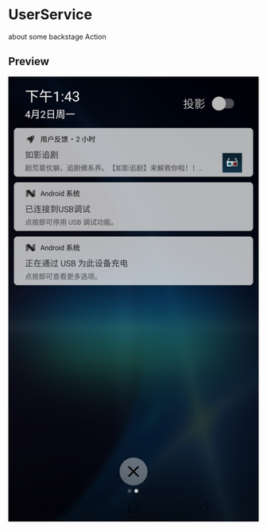 # UserService
about some backstage Action
## Preview
![UserService](https://github.com/sherry5707/UserService/raw/master/UserService.png "推送") 
